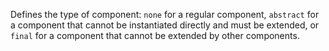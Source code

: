 Defines the type of component: `none` for a regular component, `abstract` for a component that cannot be instantiated directly and must be extended, or `final` for a component that cannot be extended by other components.